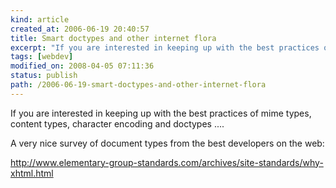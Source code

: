 ```yaml
---
kind: article
created_at: 2006-06-19 20:40:57
title: Smart doctypes and other internet flora
excerpt: "If you are interested in keeping up with the best practices of mime types, content types, character encoding and doctypes"
tags: [webdev]
modified_on: 2008-04-05 07:11:36
status: publish 
path: /2006-06-19-smart-doctypes-and-other-internet-flora
---
```


If you are interested in keeping up with the best practices of mime types, content types, character encoding and doctypes ....

A very nice survey of document types from the best developers on the web: 

<a href="http://www.elementary-group-standards.com/archives/site-standards/why-xhtml.html">http://www.elementary-group-standards.com/archives/site-standards/why-xhtml.html
</a>